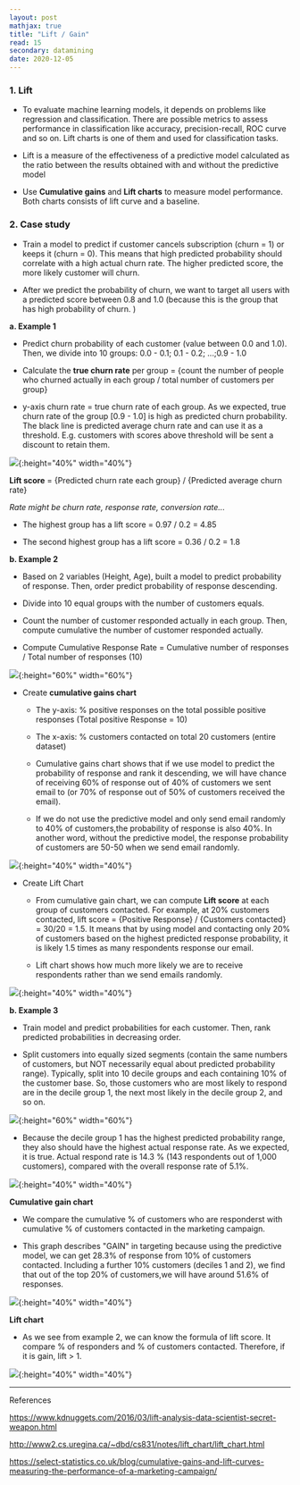 ```yaml
---
layout: post
mathjax: true
title: "Lift / Gain"
read: 15
secondary: datamining
date: 2020-12-05
---
```

### 1. Lift

- To evaluate machine learning models, it depends on problems like regression and classification. There are possible metrics to assess performance in classification like accuracy, precision-recall, ROC curve and so on. Lift charts is one of them and used for classification tasks.

- Lift is a measure of the effectiveness of a predictive model calculated as the ratio between the results obtained with and without the predictive model

- Use **Cumulative gains** and **Lift charts** to measure model performance. Both charts consists of lift curve and a baseline. 

### 2. Case study 

- Train a model to predict if customer cancels subscription (churn = 1) or keeps it (churn = 0). This means that high predicted probability should correlate with a high actual churn rate. The higher predicted score, the more likely customer will churn. 

- After we predict the probability of churn, we want to target all users with a predicted score between 0.8 and 1.0 (because this is the group that has high probability of churn. )
  
**a. Example 1**

- Predict churn probability of each customer (value between 0.0 and 1.0). Then, we divide into 10 groups: 0.0 - 0.1; 0.1 - 0.2; ...;0.9 - 1.0

- Calculate the **true churn rate** per group = {count the number of people who churned actually in each group / total number of customers per group}

- y-axis churn rate = true churn rate of each group. As we expected, true churn rate of the group [0.9 - 1.0] is high as predicted churn probability. The black line is predicted average churn rate and can use it as a threshold. E.g. customers with scores above threshold will be sent a discount to retain them.

![](/sources/lift1.png){:height="40%" width="40%"}

**Lift score** = {Predicted churn rate each group} / {Predicted average churn rate}

*Rate might be churn rate, response rate, conversion rate...*

- The highest group has a lift score = 0.97 / 0.2 = 4.85
  
- The second highest group has a lift score = 0.36 / 0.2 = 1.8

**b. Example 2**

- Based on 2 variables (Height, Age), built a model to predict probability of response. Then, order predict probability of response descending. 

- Divide into 10 equal groups with the number of customers equals. 

- Count the number of customer responded actually in each group. Then, compute cumulative the number of customer responded actually.

- Compute Cumulative Response Rate = Cumulative number of responses / Total number of responses (10)

![](/sources/lift2.png){:height="60%" width="60%"}

- Create **cumulative gains chart**
    
    + The y-axis: % positive responses on the total possible positive responses (Total positive Response = 10)

    + The x-axis: % customers contacted on total 20 customers (entire dataset)

    + Cumulative gains chart shows that if we use model to predict the probability of response and rank it descending, we will have chance of receiving 60% of response out of 40% of customers we sent email to (or 70% of response out of 50% of customers received the email). 

    + If we do not use the predictive model and only send email randomly to 40% of customers,the probability of response is also 40%. In another word, without the predictive model, the response probability of customers are 50-50 when we send email randomly. 

![](/sources/lift3.png){:height="40%" width="40%"}

- Create Lift Chart

    + From cumulative gain chart, we can compute **Lift score** at each group of customers contacted. For example, at 20% customers contacted, lift score = {Positive Response} / {Customers contacted} = 30/20 = 1.5. It means that by using model and contacting only 20% of customers based on the highest predicted response probability, it is likely 1.5 times as many respondents response our email. 

    + Lift chart shows how much more likely we are to receive respondents rather than we send emails randomly. 

![](/sources/lift4.png){:height="40%" width="40%"}

**b. Example 3**

- Train model and predict probabilities for each customer. Then, rank predicted probabilities in decreasing order.

- Split customers into equally sized segments (contain the same numbers of customers, but NOT necessarily equal about predicted probability range). Typically, split into 10 decile groups and each containing 10% of the customer base. So, those customers who are most likely to respond are in the decile group 1, the next most likely in the decile group 2, and so on. 

![](/sources/lift5.png){:height="60%" width="60%"}

- Because the decile group 1 has the highest predicted probability range, they also should have the highest actual response rate. As we expected, it is true. Actual respond rate is 14.3 % (143 respondents out of 1,000 customers), compared with the overall response rate of 5.1%.

![](/sources/lift6.png){:height="40%" width="40%"}

**Cumulative gain chart**

- We compare the cumulative % of customers who are responderst with cumulative % of customers contacted in the marketing campaign. 

- This graph describes "GAIN" in targeting because using the predictive model, we can get 28.3% of response from 10% of customers contacted. Including a further 10% customers (deciles 1 and 2), we find that out of the top 20% of customers,we will have around 51.6% of responses. 

![](/sources/lift7.png){:height="40%" width="40%"}

**Lift chart**

- As we see from example 2, we can know the formula of lift score. It compare % of responders and % of customers contacted. Therefore, if it is gain, lift > 1. 

![](/sources/lift8.png){:height="40%" width="40%"}

-----------------------------
References

https://www.kdnuggets.com/2016/03/lift-analysis-data-scientist-secret-weapon.html

http://www2.cs.uregina.ca/~dbd/cs831/notes/lift_chart/lift_chart.html

https://select-statistics.co.uk/blog/cumulative-gains-and-lift-curves-measuring-the-performance-of-a-marketing-campaign/
